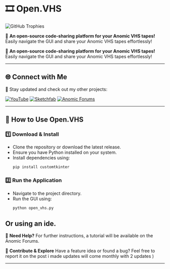 # 🎞 Open.VHS

![GitHub Trophies](https://github-profile-trophy.vercel.app/?username=Notriced&theme=darkhub&margin-w=15)

🚀 **An open-source code-sharing platform for your Anomic VHS tapes!** 
Easily navigate the GUI and share your Anomic VHS tapes effortlessly!


🚀 **An open-source code-sharing platform for your Anomic VHS tapes!** 
Easily navigate the GUI and share your Anomic VHS tapes effortlessly!

---

## 🌐 Connect with Me
🔗 Stay updated and check out my other projects:

[![YouTube](https://img.shields.io/badge/YouTube-FF0000?style=for-the-badge&logo=youtube&logoColor=white)](https://www.youtube.com/@Notriced)
[![Sketchfab](https://img.shields.io/badge/Sketchfab-1CAAD9?style=for-the-badge&logo=sketchfab&logoColor=white)](https://sketchfab.com/m333king)
[![Anomic Forums](https://img.shields.io/badge/Anomic%20Forums-282C34?style=for-the-badge&logo=forum&logoColor=white)]([https://anomic.forums.yourlink](https://anomicforum.xyz/t/indev-introducing-open-vhs-a-program-made-by-notriced/5504))  

---

## 📖 How to Use Open.VHS

### 1️⃣ **Download & Install**
- Clone the repository or download the latest release.
- Ensure you have Python installed on your system.
- Install dependencies using:
  ```sh
  pip install customtkinter
  ```

### 2️⃣ **Run the Application**
- Navigate to the project directory.
- Run the GUI using:
  ```sh
  python open_vhs.py

 Or using an ide.
---

📌 **Need Help?**
For further instructions, a tutorial will be available on the Anomic Forums.

💾 **Contribute & Explore**
Have a feature idea or found a bug? Feel free to report it on the post i made updates will come monthly with 2 updates
)  

---


